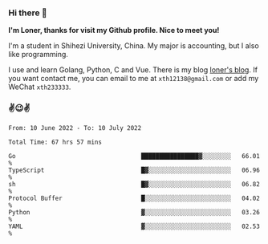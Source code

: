 ### Hi there 👋️

**I'm Loner, thanks for visit my Github profile. Nice to meet you!**

I'm a student in Shihezi University, China. My major is accounting, but I also like programming.

I use and learn Golang, Python, C and Vue. There is my blog [loner's blog](https://www.loner1024.top).  If you want contact me, you can email to me at `xth12138@gmail.com` or add my WeChat `xth233333`.

### ✌️😉✌️

<!--START_SECTION:waka-->

```text
From: 10 June 2022 - To: 10 July 2022

Total Time: 67 hrs 57 mins

Go                                   ████████████████▓░░░░░░░░   66.01 %
TypeScript                           █▓░░░░░░░░░░░░░░░░░░░░░░░   06.96 %
sh                                   █▓░░░░░░░░░░░░░░░░░░░░░░░   06.82 %
Protocol Buffer                      █░░░░░░░░░░░░░░░░░░░░░░░░   04.02 %
Python                               ▓░░░░░░░░░░░░░░░░░░░░░░░░   03.26 %
YAML                                 ▓░░░░░░░░░░░░░░░░░░░░░░░░   02.53 %
```

<!--END_SECTION:waka-->



